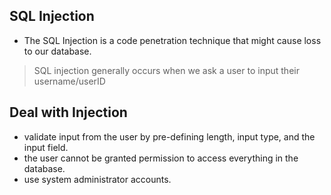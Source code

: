## SQL Injection

- The SQL Injection is a code penetration technique that might cause loss to our database.

> SQL injection generally occurs when we ask a user to input their username/userID

## Deal with Injection

- validate input from the user by pre-defining length, input type, and the input field.
- the user cannot be granted permission to access everything in the database.
- use system administrator accounts.
